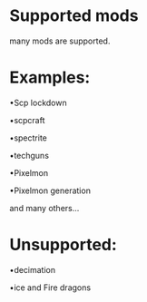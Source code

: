 # Supported mods


many mods are supported. 


# Examples:

•Scp lockdown

•scpcraft

•spectrite

•techguns

•Pixelmon

•Pixelmon generation

and many others...
 
# Unsupported:

•decimation 

•ice and Fire dragons



